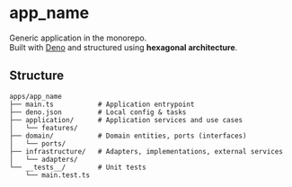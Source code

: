 # app_name

Generic application in the monorepo.\
Built with [Deno](https://deno.land/) and structured using **hexagonal
architecture**.

## Structure

```shell
apps/app_name
├── main.ts           # Application entrypoint
├── deno.json         # Local config & tasks
├── application/      # Application services and use cases
│   └── features/
├── domain/           # Domain entities, ports (interfaces)
│   └── ports/
├── infrastructure/   # Adapters, implementations, external services
│   └── adapters/
└── __tests__/        # Unit tests
    └── main.test.ts
```
